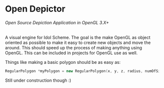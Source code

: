 # Open Depictor
###### *Open Source Depiction Application in OpenGL 3.X+*

A visual engine for Idol Scheme.
The goal is the make OpenGL as object oriented as possible to make it easy to create new objects and move the around.
This should speed up the process of making anything using OpenGL.
This can be included in projects for OpenGL use as well.

Things like making a basic polygon should be as easy as:
```cpp
RegularPolygon *myPolygon = new RegularPolygon(x, y, z, radius, numOfSides);
```

Still under construction though  :)
